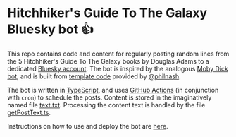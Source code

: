 # Hitchhiker's Guide To The Galaxy Bluesky bot 👍

This repo contains code and content for regularly posting random lines from the 5 Hitchhiker's Guide To The Galaxy books by Douglas Adams to a dedicated [Bluesky account](https://bsky.app/profile/whalepetunias.bsky.social). The bot is inspired by the analogous [Moby Dick bot](https://bsky.app/profile/mobydickatsea.bsky.social), and is built from [template code](https://github.com/philnash/bsky-bot) provided by [@philnash](https://github.com/philnash).

The bot is written in [TypeScript](https://www.typescriptlang.org/), and uses [GitHub Actions](https://docs.github.com/en/actions) (in conjunction with `cron`) to schedule the posts. Content is stored in the imaginatively named file [text.txt](https://github.com/josephwb/whalepetunians/blob/main/text.txt). Processing the content text is handled by the file [getPostText.ts](https://github.com/josephwb/whalepetunians/blob/main/src/lib/getPostText.ts).

Instructions on how to use and deploy the bot are [here](https://github.com/josephwb/whalepetunians/blob/main/Instructions.md).
